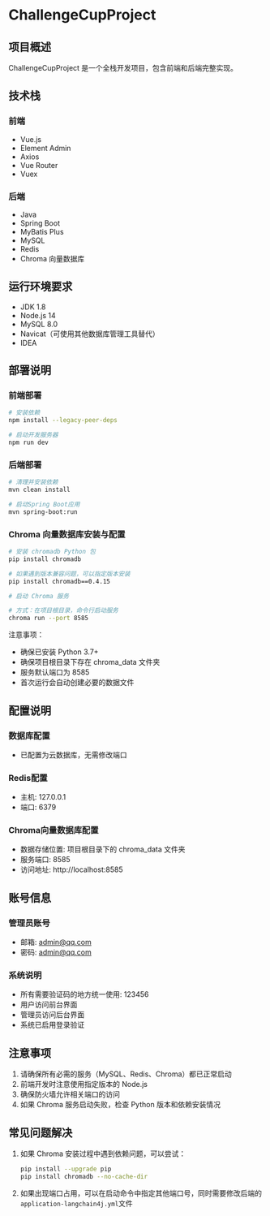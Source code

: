 # ChallengeCupProject

## 项目概述
ChallengeCupProject 是一个全栈开发项目，包含前端和后端完整实现。

## 技术栈

### 前端
- Vue.js
- Element Admin
- Axios
- Vue Router
- Vuex

### 后端
- Java
- Spring Boot
- MyBatis Plus
- MySQL
- Redis
- Chroma 向量数据库

## 运行环境要求
- JDK 1.8
- Node.js 14
- MySQL 8.0
- Navicat（可使用其他数据库管理工具替代）
- IDEA

## 部署说明

### 前端部署
```bash
# 安装依赖
npm install --legacy-peer-deps

# 启动开发服务器
npm run dev
```

### 后端部署
```bash
# 清理并安装依赖
mvn clean install

# 启动Spring Boot应用
mvn spring-boot:run
```

### Chroma 向量数据库安装与配置
```bash
# 安装 chromadb Python 包
pip install chromadb

# 如果遇到版本兼容问题，可以指定版本安装
pip install chromadb==0.4.15

# 启动 Chroma 服务

# 方式：在项目根目录，命令行启动服务
chroma run --port 8585
```

注意事项：
- 确保已安装 Python 3.7+
- 确保项目根目录下存在 chroma_data 文件夹
- 服务默认端口为 8585
- 首次运行会自动创建必要的数据文件

## 配置说明

### 数据库配置
- 已配置为云数据库，无需修改端口

### Redis配置
- 主机: 127.0.0.1
- 端口: 6379

### Chroma向量数据库配置
- 数据存储位置: 项目根目录下的 chroma_data 文件夹
- 服务端口: 8585
- 访问地址: http://localhost:8585

## 账号信息

### 管理员账号
- 邮箱: admin@qq.com
- 密码: admin@qq.com

### 系统说明
- 所有需要验证码的地方统一使用: 123456
- 用户访问前台界面
- 管理员访问后台界面
- 系统已启用登录验证

## 注意事项
1. 请确保所有必需的服务（MySQL、Redis、Chroma）都已正常启动
2. 前端开发时注意使用指定版本的 Node.js
3. 确保防火墙允许相关端口的访问
4. 如果 Chroma 服务启动失败，检查 Python 版本和依赖安装情况

## 常见问题解决
1. 如果 Chroma 安装过程中遇到依赖问题，可以尝试：
   ```bash
   pip install --upgrade pip
   pip install chromadb --no-cache-dir
   ```
2. 如果出现端口占用，可以在启动命令中指定其他端口号，同时需要修改后端的`application-langchain4j.yml`文件
